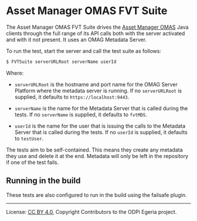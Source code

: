 <!-- SPDX-License-Identifier: CC-BY-4.0 -->
<!-- Copyright Contributors to the ODPi Egeria project. -->

# Asset Manager OMAS FVT Suite

The Asset Manager OMAS FVT Suite drives the 
[Asset Manager OMAS](../../../../open-metadata-implementation/access-services/asset-manager/asset-manager-client)
Java clients through the
full range of its API calls both with the server activated and with it not present.
It uses an OMAG Metadata Server.

To run the test, start the server and call the test suite as follows:

```bash
$ FVTSuite serverURLRoot serverName userId
```

Where: 
* `serverURLRoot` is the hostname and port name for the OMAG Server Platform where the
metadata server is running.  If no `serverURLRoot` is supplied, it defaults to `https://localhost:9443`.

* `serverName` is the name for the Metadata Server that is called during the tests.
If no `serverName` is supplied, it defaults to `fvtMDS`.

* `userId` is the name for the user that is issuing the calls to the Metadata Server that is called during the tests.
If no `userId` is supplied, it defaults to `testUser`.


The tests aim to be self-contained.  This means they create any metadata
they use and delete it at the end.  Metadata will only be left in the repository
if one of the test fails.


## Running in the build

These tests are also configured to run in the build using the failsafe plugin.



----
License: [CC BY 4.0](https://creativecommons.org/licenses/by/4.0/),
Copyright Contributors to the ODPi Egeria project.
